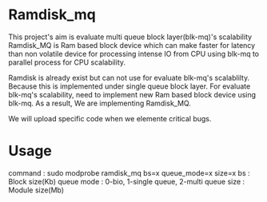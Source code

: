 # Ramdisk_mq

This project's aim is evaluate multi queue block layer(blk-mq)'s scalability
Ramdisk_MQ is Ram based block device which can make faster for latency than non volatile device for processing intense IO from CPU using blk-mq to parallel process for CPU scalability. 

Ramdisk is already exist but can not use for evaluate blk-mq's scalablilty. Because this is implemented under single queue block layer.
For evaluate blk-mq's scalability, need to implement new Ram based block device using blk-mq. 
As a result, We are implementing Ramdisk_MQ.

We will upload specific code when we elemente critical bugs.

# Usage

command :
sudo modprobe ramdisk_mq bs=x queue_mode=x size=x
bs : Block size(Kb)
queue mode : 0-bio, 1-single queue, 2-multi queue
size : Module size(Mb)
